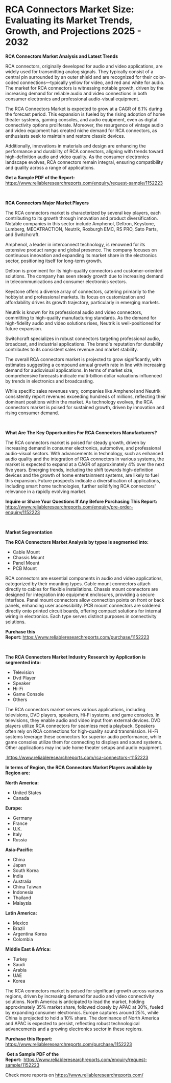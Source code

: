 <p><h1>RCA Connectors Market Size: Evaluating its Market Trends, Growth, and Projections 2025 - 2032</h1></p><p><strong>RCA Connectors Market Analysis and Latest Trends</strong></p>
<p><p>RCA connectors, originally developed for audio and video applications, are widely used for transmitting analog signals. They typically consist of a central pin surrounded by an outer shield and are recognized for their color-coded connections—typically yellow for video, and red and white for audio. The market for RCA connectors is witnessing notable growth, driven by the increasing demand for reliable audio and video connections in both consumer electronics and professional audio-visual equipment.</p><p>The RCA Connectors Market is expected to grow at a CAGR of 6.1% during the forecast period. This expansion is fueled by the rising adoption of home theater systems, gaming consoles, and audio equipment, even as digital connectivity options proliferate. Moreover, the resurgence of vintage audio and video equipment has created niche demand for RCA connectors, as enthusiasts seek to maintain and restore classic devices. </p><p>Additionally, innovations in materials and design are enhancing the performance and durability of RCA connectors, aligning with trends toward high-definition audio and video quality. As the consumer electronics landscape evolves, RCA connectors remain integral, ensuring compatibility and quality across a range of applications.</p></p>
<p><strong>Get a Sample PDF of the Report:&nbsp;</strong> <a href="https://www.reliableresearchreports.com/enquiry/request-sample/1152223?utm_campaign=2009&utm_medium=2&utm_source=Github&utm_content=ia&utm_term=11022025&utm_id=rca-connectors">https://www.reliableresearchreports.com/enquiry/request-sample/1152223</a></p>
<p>&nbsp;</p>
<p><strong>RCA Connectors Major Market Players</strong></p>
<p><p>The RCA connectors market is characterized by several key players, each contributing to its growth through innovation and product diversification. Notable companies in this sector include Amphenol, Deltron, Keystone, Lumberg, MECATRACTION, Neutrik, Roxburgh EMC, RS PRO, Sato Parts, and Switchcraft.</p><p>Amphenol, a leader in interconnect technology, is renowned for its extensive product range and global presence. The company focuses on continuous innovation and expanding its market share in the electronics sector, positioning itself for long-term growth.</p><p>Deltron is prominent for its high-quality connectors and customer-oriented solutions. The company has seen steady growth due to increasing demand in telecommunications and consumer electronics sectors.</p><p>Keystone offers a diverse array of connectors, catering primarily to the hobbyist and professional markets. Its focus on customization and affordability drives its growth trajectory, particularly in emerging markets.</p><p>Neutrik is known for its professional audio and video connectors, committing to high-quality manufacturing standards. As the demand for high-fidelity audio and video solutions rises, Neutrik is well-positioned for future expansion.</p><p>Switchcraft specializes in robust connectors targeting professional audio, broadcast, and industrial applications. The brand's reputation for durability contributes to its consistent sales revenue and market stability.</p><p>The overall RCA connectors market is projected to grow significantly, with estimates suggesting a compound annual growth rate in line with increasing demand for audiovisual applications. In terms of market size, comprehensive forecasts indicate multi-billion dollar valuations influenced by trends in electronics and broadcasting.</p><p>While specific sales revenues vary, companies like Amphenol and Neutrik consistently report revenues exceeding hundreds of millions, reflecting their dominant positions within the market. As technology evolves, the RCA connectors market is poised for sustained growth, driven by innovation and rising consumer demand.</p></p>
<p>&nbsp;</p>
<p><strong>What Are The Key Opportunities For RCA Connectors Manufacturers?</strong></p>
<p><p>The RCA connectors market is poised for steady growth, driven by increasing demand in consumer electronics, automotive, and professional audio-visual sectors. With advancements in technology, such as enhanced audio quality and the integration of RCA connectors in various systems, the market is expected to expand at a CAGR of approximately 4% over the next five years. Emerging trends, including the shift towards high-definition devices and the growth of home entertainment systems, are likely to fuel this expansion. Future prospects indicate a diversification of applications, including smart home technologies, further solidifying RCA connectors' relevance in a rapidly evolving market.</p></p>
<p><strong>Inquire or Share Your Questions If Any Before Purchasing This Report:</strong> <a href="https://www.reliableresearchreports.com/enquiry/pre-order-enquiry/1152223?utm_campaign=2009&utm_medium=2&utm_source=Github&utm_content=ia&utm_term=11022025&utm_id=rca-connectors">https://www.reliableresearchreports.com/enquiry/pre-order-enquiry/1152223</a></p>
<p>&nbsp;</p>
<p><strong>Market Segmentation</strong></p>
<p><strong>The RCA Connectors Market Analysis by types is segmented into:</strong></p>
<p><ul><li>Cable Mount</li><li>Chassis Mount</li><li>Panel Mount</li><li>PCB ​Mount</li></ul></p>
<p><p>RCA connectors are essential components in audio and video applications, categorized by their mounting types. Cable mount connectors attach directly to cables for flexible installations. Chassis mount connectors are designed for integration into equipment enclosures, providing a secure interface. Panel mount connectors allow connection points on front or back panels, enhancing user accessibility. PCB mount connectors are soldered directly onto printed circuit boards, offering compact solutions for internal wiring in electronics. Each type serves distinct purposes in connectivity solutions.</p></p>
<p><strong>Purchase this Report:&nbsp;</strong><a href="https://www.reliableresearchreports.com/purchase/1152223?utm_campaign=2009&utm_medium=2&utm_source=Github&utm_content=ia&utm_term=11022025&utm_id=rca-connectors">https://www.reliableresearchreports.com/purchase/1152223</a></p>
<p>&nbsp;</p>
<p><strong>The RCA Connectors Market Industry Research by Application is segmented into:</strong></p>
<p><ul><li>Television</li><li>Dvd Player</li><li>Speaker</li><li>Hi-Fi</li><li>Game Console</li><li>Others</li></ul></p>
<p><p>The RCA connectors market serves various applications, including televisions, DVD players, speakers, Hi-Fi systems, and game consoles. In televisions, they enable audio and video input from external devices. DVD players utilize RCA connectors for seamless media playback. Speakers often rely on RCA connections for high-quality sound transmission. Hi-Fi systems leverage these connectors for superior audio performance, while game consoles utilize them for connecting to displays and sound systems. Other applications may include home theater setups and audio equipment.</p></p>
<p><a href="https://www.reliableresearchreports.com/rca-connectors-r1152223?utm_campaign=2009&utm_medium=2&utm_source=Github&utm_content=ia&utm_term=11022025&utm_id=rca-connectors">&nbsp;https://www.reliableresearchreports.com/rca-connectors-r1152223</a></p>
<p><strong>In terms of Region, the RCA Connectors Market Players available by Region are:</strong></p>
<p>
    <p> <strong> North America: </strong>
        <ul>
            <li>United States</li>
            <li>Canada</li>
        </ul>
        </p> 
    <p> <strong> Europe: </strong>
        <ul>
            <li>Germany</li>
            <li>France</li>
            <li>U.K.</li>
            <li>Italy</li>
            <li>Russia</li>
        </ul>
        </p> 
    <p> <strong> Asia-Pacific: </strong>
        <ul>
            <li>China</li>
            <li>Japan</li>
            <li>South Korea</li>
            <li>India</li>
            <li>Australia</li>
            <li>China Taiwan</li>
            <li>Indonesia</li>
            <li>Thailand</li>
            <li>Malaysia</li>
        </ul>
        </p> 
    <p> <strong> Latin America: </strong>
        <ul>
            <li>Mexico</li>
            <li>Brazil</li>
            <li>Argentina Korea</li>
            <li>Colombia</li>
        </ul>
        </p> 
    <p> <strong> Middle East & Africa: </strong>
        <ul>
            <li>Turkey</li>
            <li>Saudi</li>
            <li>Arabia</li>
            <li>UAE</li>
            <li>Korea</li>
        </ul>
    </p>
    </p>
<p><p>The RCA connectors market is poised for significant growth across various regions, driven by increasing demand for audio and video connectivity solutions. North America is anticipated to lead the market, holding approximately 35% market share, followed closely by APAC at 30%, fueled by expanding consumer electronics. Europe captures around 25%, while China is projected to hold a 10% share. The dominance of North America and APAC is expected to persist, reflecting robust technological advancements and a growing electronics sector in these regions.</p></p>
<p><strong>Purchase this Report: </strong><a href="https://www.reliableresearchreports.com/purchase/1152223?utm_campaign=2009&utm_medium=2&utm_source=Github&utm_content=ia&utm_term=11022025&utm_id=rca-connectors">https://www.reliableresearchreports.com/purchase/1152223</a></p>
<p>&nbsp;<strong>Get a Sample PDF of the Report:&nbsp;&nbsp;</strong><a href="https://www.reliableresearchreports.com/enquiry/request-sample/1152223?utm_campaign=2009&utm_medium=2&utm_source=Github&utm_content=ia&utm_term=11022025&utm_id=rca-connectors">https://www.reliableresearchreports.com/enquiry/request-sample/1152223</a></p>
<p><strong></strong></p>
<p>Check more reports on <a href="https://www.reliableresearchreports.com/?utm_campaign=2009&utm_medium=2&utm_source=Github&utm_content=ia&utm_term=11022025&utm_id=rca-connectors">https://www.reliableresearchreports.com/</a></p>